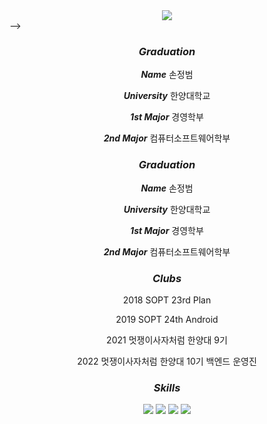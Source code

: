 <div align="center">
    <img src="https://capsule-render.vercel.app/api?type=soft&&color=0:0033ff,100:ccffff&height=200&section=header&text=Jeongbeom&fontColor=ffffff&fontSize=50" />
</div> -->

<h3 align="center"><i>Graduation</i></h3>
<div align="center"> 
    <p><i><b>Name</b></i> 손정범</p>
    <p><i><b>University</b></i> 한양대학교</p>
    <p><i><b>1st Major</b></i> 경영학부</p>
    <p><i><b>2nd Major</b></i> 컴퓨터소프트웨어학부</p>
</div>

<h3 align="center"><i>Graduation</i></h3>
<div align="center"> 
    <p><i><b>Name</b></i> 손정범</p>
    <p><i><b>University</b></i> 한양대학교</p>
    <p><i><b>1st Major</b></i> 경영학부</p>
    <p><i><b>2nd Major</b></i> 컴퓨터소프트웨어학부</p>
</div>

<h3 align="center"><i>Clubs</i></h3>
<div align="center"> 
    <p>2018 SOPT 23rd Plan</p>
    <p>2019 SOPT 24th Android</p>
    <p>2021 멋쟁이사자처럼 한양대 9기</p>
    <p>2022 멋쟁이사자처럼 한양대 10기 백엔드 운영진</p>
</div>

<h3 align="center"><i>Skills</i></h3>
<p align="center">
    <img src="https://img.shields.io/badge/java-007396?style=for-the-badge&logo=java&logoColor=white">
    <img src="https://img.shields.io/badge/python-3776AB?style=for-the-badge&logo=python&logoColor=white">
    <img src="https://img.shields.io/badge/django-092E20?style=for-the-badge&logo=django&logoColor=white">
    <img src="https://img.shields.io/badge/github-181717?style=for-the-badge&logo=github&logoColor=white">
</p>
